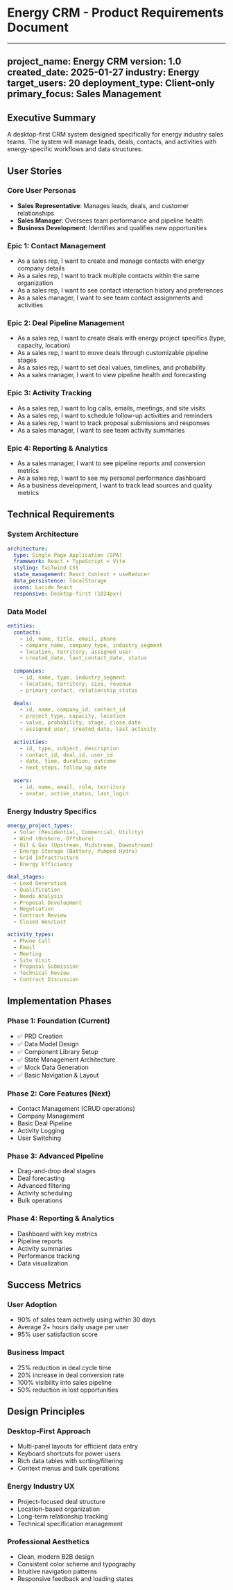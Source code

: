 # Energy CRM - Product Requirements Document

---
project_name: Energy CRM
version: 1.0
created_date: 2025-01-27
industry: Energy
target_users: 20
deployment_type: Client-only
primary_focus: Sales Management
---

## Executive Summary

A desktop-first CRM system designed specifically for energy industry sales teams. The system will manage leads, deals, contacts, and activities with energy-specific workflows and data structures.

## User Stories

### Core User Personas
- **Sales Representative**: Manages leads, deals, and customer relationships
- **Sales Manager**: Oversees team performance and pipeline health
- **Business Development**: Identifies and qualifies new opportunities

### Epic 1: Contact Management
- As a sales rep, I want to create and manage contacts with energy company details
- As a sales rep, I want to track multiple contacts within the same organization
- As a sales rep, I want to see contact interaction history and preferences
- As a sales manager, I want to see team contact assignments and activities

### Epic 2: Deal Pipeline Management
- As a sales rep, I want to create deals with energy project specifics (type, capacity, location)
- As a sales rep, I want to move deals through customizable pipeline stages
- As a sales rep, I want to set deal values, timelines, and probability
- As a sales manager, I want to view pipeline health and forecasting

### Epic 3: Activity Tracking
- As a sales rep, I want to log calls, emails, meetings, and site visits
- As a sales rep, I want to schedule follow-up activities and reminders
- As a sales rep, I want to track proposal submissions and responses
- As a sales manager, I want to see team activity summaries

### Epic 4: Reporting & Analytics
- As a sales manager, I want to see pipeline reports and conversion metrics
- As a sales rep, I want to see my personal performance dashboard
- As a business development, I want to track lead sources and quality metrics

## Technical Requirements

### System Architecture
```yaml
architecture:
  type: Single Page Application (SPA)
  framework: React + TypeScript + Vite
  styling: Tailwind CSS
  state_management: React Context + useReducer
  data_persistence: localStorage
  icons: Lucide React
  responsive: Desktop-first (1024px+)
```

### Data Model
```yaml
entities:
  contacts:
    - id, name, title, email, phone
    - company_name, company_type, industry_segment
    - location, territory, assigned_user
    - created_date, last_contact_date, status
    
  companies:
    - id, name, type, industry_segment
    - location, territory, size, revenue
    - primary_contact, relationship_status
    
  deals:
    - id, name, company_id, contact_id
    - project_type, capacity, location
    - value, probability, stage, close_date
    - assigned_user, created_date, last_activity
    
  activities:
    - id, type, subject, description
    - contact_id, deal_id, user_id
    - date, time, duration, outcome
    - next_steps, follow_up_date
    
  users:
    - id, name, email, role, territory
    - avatar, active_status, last_login
```

### Energy Industry Specifics
```yaml
energy_project_types:
  - Solar (Residential, Commercial, Utility)
  - Wind (Onshore, Offshore)
  - Oil & Gas (Upstream, Midstream, Downstream)
  - Energy Storage (Battery, Pumped Hydro)
  - Grid Infrastructure
  - Energy Efficiency

deal_stages:
  - Lead Generation
  - Qualification
  - Needs Analysis
  - Proposal Development
  - Negotiation
  - Contract Review
  - Closed Won/Lost

activity_types:
  - Phone Call
  - Email
  - Meeting
  - Site Visit
  - Proposal Submission
  - Technical Review
  - Contract Discussion
```

## Implementation Phases

### Phase 1: Foundation (Current)
- ✅ PRD Creation
- ✅ Data Model Design
- ✅ Component Library Setup
- ✅ State Management Architecture
- ✅ Mock Data Generation
- ✅ Basic Navigation & Layout

### Phase 2: Core Features (Next)
- Contact Management (CRUD operations)
- Company Management
- Basic Deal Pipeline
- Activity Logging
- User Switching

### Phase 3: Advanced Pipeline
- Drag-and-drop deal stages
- Deal forecasting
- Advanced filtering
- Activity scheduling
- Bulk operations

### Phase 4: Reporting & Analytics
- Dashboard with key metrics
- Pipeline reports
- Activity summaries
- Performance tracking
- Data visualization

## Success Metrics

### User Adoption
- 90% of sales team actively using within 30 days
- Average 2+ hours daily usage per user
- 95% user satisfaction score

### Business Impact
- 25% reduction in deal cycle time
- 20% increase in deal conversion rate
- 100% visibility into sales pipeline
- 50% reduction in lost opportunities

## Design Principles

### Desktop-First Approach
- Multi-panel layouts for efficient data entry
- Keyboard shortcuts for power users
- Rich data tables with sorting/filtering
- Context menus and bulk operations

### Energy Industry UX
- Project-focused deal structure
- Location-based organization
- Long-term relationship tracking
- Technical specification management

### Professional Aesthetics
- Clean, modern B2B design
- Consistent color scheme and typography
- Intuitive navigation patterns
- Responsive feedback and loading states